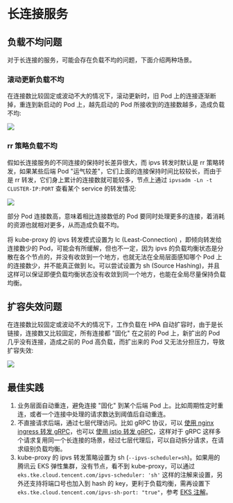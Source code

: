 # 长连接服务

## 负载不均问题

对于长连接的服务，可能会存在负载不均的问题，下面介绍两种场景。

### 滚动更新负载不均

在连接数比较固定或波动不大的情况下，滚动更新时，旧 Pod 上的连接逐渐断掉，重连到新启动的 Pod 上，越先启动的 Pod 所接收到的连接数越多，造成负载不均:

![](1.png)

### rr 策略负载不均

假如长连接服务的不同连接的保持时长差异很大，而 ipvs 转发时默认是 rr 策略转发，如果某些后端 Pod "运气较差"，它们上面的连接保持时间比较较长，而由于是 rr 转发，它们身上累计的连接数就可能较多，节点上通过 `ipvsadm -Ln -t CLUSTER-IP:PORT` 查看某个 service 的转发情况:

![](2.png)

部分 Pod 连接数高，意味着相比连接数低的 Pod 要同时处理更多的连接，着消耗的资源也就相对更多，从而造成负载不均。

将 kube-proxy 的 ipvs 转发模式设置为 lc (Least-Connection) ，即倾向转发给连接数少的 Pod，可能会有所缓解，但也不一定，因为 ipvs 的负载均衡状态是分散在各个节点的，并没有收敛到一个地方，也就无法在全局层面感知哪个 Pod 上的连接数少，并不能真正做到 lc。可以尝试设置为 sh (Source Hashing)，并且这样可以保证即便负载均衡状态没有收敛到同一个地方，也能在全局尽量保持负载均衡。

## 扩容失效问题

在连接数比较固定或波动不大的情况下，工作负载在 HPA 自动扩容时，由于是长链接，连接数又比较固定，所有连接都 "固化" 在之前的 Pod 上，新扩出的 Pod 几乎没有连接，造成之前的 Pod 高负载，而扩出来的 Pod 又无法分担压力，导致扩容失效:

![](3.png)

## 最佳实践

1. 业务层面自动重连，避免连接 "固化" 到某个后端 Pod 上。比如周期性定时重连，或者一个连接中处理的请求数达到阈值后自动重连。
2. 不直接请求后端，通过七层代理访问。比如 gRPC 协议，可以 [使用 nginx ingress 转发 gRPC](https://kubernetes.github.io/ingress-nginx/examples/grpc/)，也可以 [使用 istio 转发 gRPC](https://istiobyexample.dev/grpc/)，这样对于 gRPC 这样多个请求复用同一个长连接的场景，经过七层代理后，可以自动拆分请求，在请求级别负载均衡。
3. kube-proxy 的 ipvs 转发策略设置为 sh (`--ipvs-scheduler=sh`)。如果用的腾讯云 EKS 弹性集群，没有节点，看不到 kube-proxy，可以通过 `eks.tke.cloud.tencent.com/ipvs-scheduler: 'sh'` 这样的注解来设置，另外还支持将端口号也加入到 hash 的 key，更利于负载均衡，需再设置下 `eks.tke.cloud.tencent.com/ipvs-sh-port: "true"`，参考 [EKS 注解](../tencent/appendix/eks-annotations.md#%E8%AE%BE%E7%BD%AE-ipvs-%E5%8F%82%E6%95%B0)。

